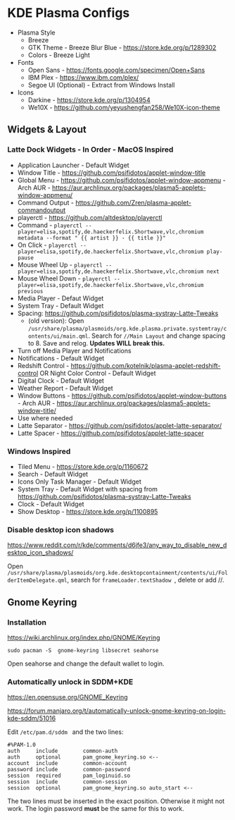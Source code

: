 # KDE Plasma Configs

- Plasma Style 
    - Breeze
    - GTK Theme - Breeze Blur Blue - https://store.kde.org/p/1289302
    - Colors - Breeze Light
- Fonts
    - Open Sans - https://fonts.google.com/specimen/Open+Sans
    - IBM Plex - https://www.ibm.com/plex/
    - Segoe UI (Optional) - Extract from Windows Install
- Icons 
    - Darkine - https://store.kde.org/p/1304954
    - We10X - https://github.com/yeyushengfan258/We10X-icon-theme

## Widgets & Layout
### Latte Dock Widgets - In Order - MacOS Inspired
- Application Launcher - Default Widget
- Window Title - https://github.com/psifidotos/applet-window-title
- Global Menu - https://github.com/psifidotos/applet-window-appmenu - Arch AUR - https://aur.archlinux.org/packages/plasma5-applets-window-appmenu/
- Command Output - https://github.com/Zren/plasma-applet-commandoutput 
- playerctl - https://github.com/altdesktop/playerctl
- Command - `playerctl --player=elisa,spotify,de.haeckerfelix.Shortwave,vlc,chromium metadata --format " {{ artist }} - {{ title }}"`
- On Click - `playerctl --player=elisa,spotify,de.haeckerfelix.Shortwave,vlc,chromium play-pause`
- Mouse Wheel Up - `playerctl --player=elisa,spotify,de.haeckerfelix.Shortwave,vlc,chromium next`
- Mouse Wheel Down - `playerctl --player=elisa,spotify,de.haeckerfelix.Shortwave,vlc,chromium previous`
- Media Player - Defaut Widget
- System Tray - Default Widget
- Spacing: https://github.com/psifidotos/plasma-systray-Latte-Tweaks
    - (old version): Open `/usr/share/plasma/plasmoids/org.kde.plasma.private.systemtray/contents/ui/main.qml`. Search for `//Main Layout` and change spacing to 8. Save and relog. **Updates WILL break this.**
- Turn off Media Player and Notifications
- Notifications - Default Widget
- Redshift Control - https://github.com/kotelnik/plasma-applet-redshift-control OR Night Color Control - Default Widget
- Digital Clock - Default Widget
- Weather Report - Default Widget
- Window Buttons - https://github.com/psifidotos/applet-window-buttons - Arch AUR - https://aur.archlinux.org/packages/plasma5-applets-window-title/
- Use where needed
- Latte Separator - https://github.com/psifidotos/applet-latte-separator/
- Latte Spacer - https://github.com/psifidotos/applet-latte-spacer
### Windows Inspired
 - Tiled Menu - https://store.kde.org/p/1160672
 - Search - Default Widget
 - Icons Only Task Manager - Default Widget
 - System Tray - Default Widget with spacing from https://github.com/psifidotos/plasma-systray-Latte-Tweaks
 - Clock - Default Widget
 - Show Desktop - https://store.kde.org/p/1100895
 
###  Disable desktop icon shadows
https://www.reddit.com/r/kde/comments/d6jfe3/any_way_to_disable_new_desktop_icon_shadows/

Open `/usr/share/plasma/plasmoids/org.kde.desktopcontainment/contents/ui/FolderItemDelegate.qml`, search for `frameLoader.textShadow `, delete or add //.

## Gnome Keyring
### Installation
https://wiki.archlinux.org/index.php/GNOME/Keyring

`sudo pacman -S  gnome-keyring libsecret seahorse`

Open seahorse and change the default wallet to login.

### Automatically unlock in SDDM+KDE
https://en.opensuse.org/GNOME_Keyring

https://forum.manjaro.org/t/automatically-unlock-gnome-keyring-on-login-kde-sddm/51016

Edit `/etc/pam.d/sddm ` and the two lines:

```
#%PAM-1.0
auth     include        common-auth
auth     optional       pam_gnome_keyring.so <--
account  include        common-account
password include        common-password
session  required       pam_loginuid.so
session  include        common-session
session  optional       pam_gnome_keyring.so auto_start <--
```
The two lines must be inserted in the exact position. Otherwise it might not work.
The login password **must** be the same for this to work.

    
